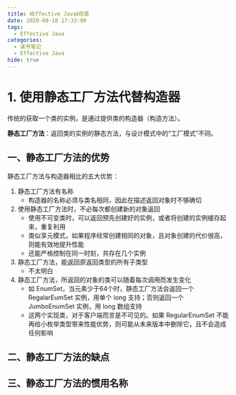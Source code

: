 ```yaml
---
title: 《Effective Java》目录
date: 2020-09-10 17:33:00
tags:
  - Effective Java
categories:
  - 读书笔记
  - Effective Java
hide: true
---
```


# 1. 使用静态工厂方法代替构造器

传统的获取一个类的实例，是通过提供类的构造器（构造方法）。

**静态工厂方法**：返回类的实例的静态方法，与设计模式中的“工厂模式”不同。

## 一、静态工厂方法的优势

静态工厂方法与构造器相比的五大优势：

1. 静态工厂方法有名称
   - 构造器的名称必须与类名相同，因此在描述返回对象时不够确切
2. 使用静态工厂方法时，不必每次都创建新的对象返回
   - 使用不可变类时，可以返回预先创建好的实例，或者将创建的实例缓存起来，重复利用
   - 类似享元模式，如果程序经常创建相同的对象，且对象创建的代价很高，则能有效地提升性能
   - 还能严格控制在同一时刻，共存在几个实例
3. 静态工厂方法，能返回原返回类型的所有子类型
   - 不太明白
4. 静态工厂方法，所返回的对象的类可以随着每次调用而发生变化
   - 如 EnumSet，当元素少于64个时，静态工厂方法会返回一个 RegalarEumSet 实例，用单个 long 支持；否则返回一个 JumboEnumSet 实例，用 long 数组支持
   - 这两个实现类，对于客户端而言是不可见的。如果 RegularEnumSet 不能再给小枚举类型带来性能优势，则可能从未来版本中删除它，且不会造成任何影响

## 二、静态工厂方法的缺点



## 三、静态工厂方法的惯用名称

